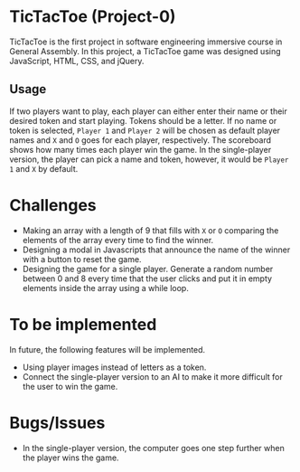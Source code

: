 # TicTacToe (Project-0)
TicTacToe is the first project in software engineering immersive course in General Assembly. In this project, a TicTacToe game was designed using JavaScript, HTML, CSS, and jQuery.

## Usage
If two players want to play, each player can either enter their name or their desired token and start playing. Tokens should be a letter. If no name or token is selected, `Player 1` and `Player 2` will be chosen as default player names and `X` and `O` goes for each player, respectively. The scoreboard shows  how many times each player win the game.
In the single-player version, the player can pick a name and token, however, it would be `Player 1` and `X` by default. 

# Challenges
* Making an array with a length of 9 that fills with `X` or `O` comparing the elements of the array every time to find the winner.
* Designing a modal in Javascripts that announce the name of the winner with a button to reset the game.
* Designing the game for a single player. Generate a random number between 0 and 8 every time that the user clicks and put it in empty elements inside the array using a while loop.

# To be implemented
In future, the following features will be implemented.

* Using player images instead of letters as a token.
* Connect the single-player version to an AI to make it more difficult for the user to win the game.

# Bugs/Issues
* In the single-player version, the computer goes one step further when the player wins the game.

